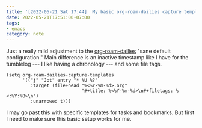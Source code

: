 ```yaml
---
title: '[2022-05-21 Sat 17:44]  My basic org-roam-dailies capture template'
date: 2022-05-21T17:51:00-07:00
tags:
- emacs
category: note
---
```


Just a really mild adjustment to the [org-roam-dailies](https://www.orgroam.com/manual.html#org_002droam_002ddailies) "sane default configuration." Main difference is an inactive timestamp like I have for the tumblelog --- I like having a chronology --- and some file tags.

````elisp
(setq org-roam-dailies-capture-templates
      '(("j" "Jot" entry "* %U %?"
         :target (file+head "%<%Y-%m-%d>.org"
                            "#+title: %<%Y-%m-%d>\n#+filetags: %<:%Y:%B>\n")
         :unarrowed t)))
````

I may go past this with specific templates for tasks and bookmarks. But first I need to make sure this basic setup works for me.

